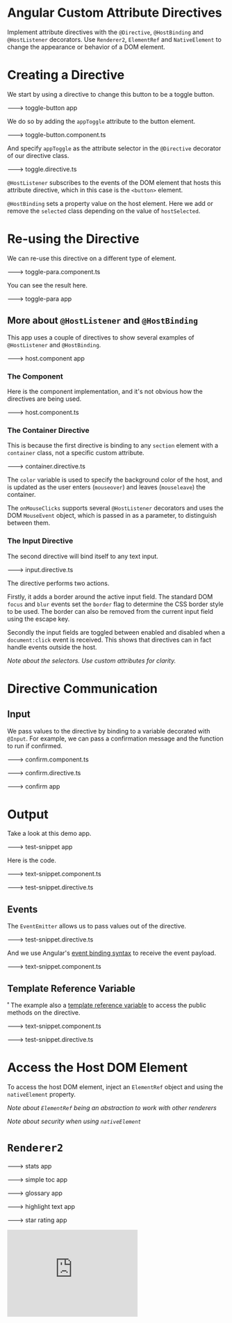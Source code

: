# Angular Custom Attribute Directives

Implement attribute directives with the `@Directive`, `@HostBinding` and `@HostListener` decorators. 
Use `Renderer2`, `ElementRef` and `NativeElement` to change the appearance or behavior of a DOM element.

# Creating a Directive

We start by using a directive to change this button to be a toggle button.

---> toggle-button app

We do so by adding the `appToggle` attribute to the button element.

---> toggle-button.component.ts

And specify `appToggle` as the attribute selector in the `@Directive` decorator of our directive class.   

---> toggle.directive.ts

`@HostListener` subscribes to the events of the DOM element that hosts this attribute directive, which in this case is the `<button>`  element. 

`@HostBinding` sets a property value on the host element. Here we add or remove the `selected` class depending on the value of `hostSelected`. 

# Re-using the Directive

We can re-use this directive on a different type of element.

---> toggle-para.component.ts

You can see the result here.

---> toggle-para app

## More about `@HostListener` and `@HostBinding`

This app uses a couple of directives to show several examples of `@HostListener` and `@HostBinding`.

---> host.component app

### The Component

Here is the component implementation, and it's not obvious how the directives are being used.

---> host.component.ts

### The Container Directive

This is because the first directive is binding to any `section` element with a `container` class, not a specific custom attribute.

---> container.directive.ts

The `color` variable is used to specify the background color of the host, and is updated as the user enters (`mouseover`) 
and leaves (`mouseleave`) the container.

The `onMouseClicks` supports several `@HostListener` decorators and uses the DOM `MouseEvent` 
object, which is passed in as a parameter, to distinguish between them.

### The Input Directive

The second directive will bind itself to any text input.

---> input.directive.ts

The directive performs two actions. 

Firstly, it adds a border around the active input field. The standard DOM `focus` and `blur` events set the `border` flag to 
determine the CSS border style to be used.
The border can also be removed from the current input field using the escape key.

Secondly the input fields are toggled between enabled and disabled when a `document:click` event is received. 
This shows that directives can in fact handle events outside the host.

_Note about the selectors. Use custom attributes for clarity._

# Directive Communication

## Input

We pass values to the directive by binding to a variable decorated with `@Input`. 
For example, we can pass a confirmation message and the function to run if confirmed.

---> confirm.component.ts

---> confirm.directive.ts

---> confirm app

# Output  

Take a look at this demo app.

---> test-snippet app

Here is the code.

---> text-snippet.component.ts

---> test-snippet.directive.ts

## Events

The `EventEmitter` allows us to pass values out of the directive.

---> test-snippet.directive.ts

And we use Angular's [event binding syntax](https://lishman.io/angular-2-event-binding) 
to receive the event payload. 

---> text-snippet.component.ts

## Template Reference Variable
˚
The example also a [template reference variable](https://lishman.io/angular-template-reference-variables)
to access the public methods on the directive.

---> text-snippet.component.ts

---> test-snippet.directive.ts

# Access the Host DOM Element

To access the host DOM element, inject an `ElementRef` object and using the `nativeElement` property.

_Note about `ElementRef` being an abstraction to work with other renderers_

_Note about security when using `nativeElement`_

# `Renderer2`

---> stats app

---> simple toc app

---> glossary app

---> highlight text app

---> star rating app


<iframe src="https://marklishman.github.io/angular-custom-attribute-directives/#/host"
		frameborder="0"
                style="height: 200px;">
</iframe>
